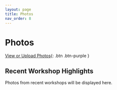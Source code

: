```yaml
---
layout: page
title: Photos
nav_order: 8
---
```


# Photos
[View or Upload Photos](https://drive.google.com/drive/folders/1HPL_hac2O050P-1K7ewO00yvAybS26py?usp=sharing){: .btn .btn-purple }

## Recent Workshop Highlights
Photos from recent workshops will be displayed here.
